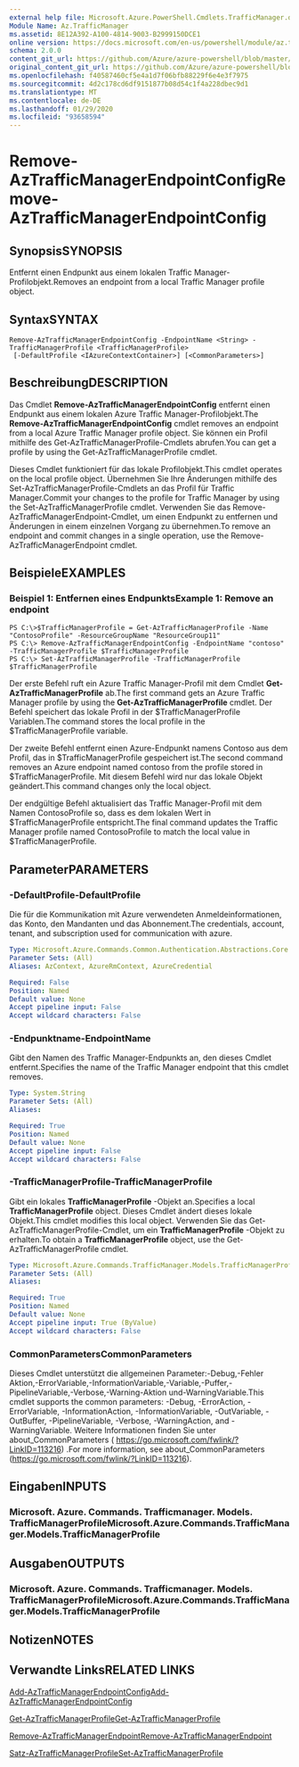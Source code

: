 ```yaml
---
external help file: Microsoft.Azure.PowerShell.Cmdlets.TrafficManager.dll-Help.xml
Module Name: Az.TrafficManager
ms.assetid: 8E12A392-A100-4814-9003-B2999150DCE1
online version: https://docs.microsoft.com/en-us/powershell/module/az.trafficmanager/remove-aztrafficmanagerendpointconfig
schema: 2.0.0
content_git_url: https://github.com/Azure/azure-powershell/blob/master/src/TrafficManager/TrafficManager/help/Remove-AzTrafficManagerEndpointConfig.md
original_content_git_url: https://github.com/Azure/azure-powershell/blob/master/src/TrafficManager/TrafficManager/help/Remove-AzTrafficManagerEndpointConfig.md
ms.openlocfilehash: f40587460cf5e4a1d7f06bfb88229f6e4e3f7975
ms.sourcegitcommit: 4d2c178cd6df9151877b08d54c1f4a228dbec9d1
ms.translationtype: MT
ms.contentlocale: de-DE
ms.lasthandoff: 01/29/2020
ms.locfileid: "93658594"
---
```

# <span data-ttu-id="33d9d-101">Remove-AzTrafficManagerEndpointConfig</span><span class="sxs-lookup"><span data-stu-id="33d9d-101">Remove-AzTrafficManagerEndpointConfig</span></span>

## <span data-ttu-id="33d9d-102">Synopsis</span><span class="sxs-lookup"><span data-stu-id="33d9d-102">SYNOPSIS</span></span>
<span data-ttu-id="33d9d-103">Entfernt einen Endpunkt aus einem lokalen Traffic Manager-Profilobjekt.</span><span class="sxs-lookup"><span data-stu-id="33d9d-103">Removes an endpoint from a local Traffic Manager profile object.</span></span>

## <span data-ttu-id="33d9d-104">Syntax</span><span class="sxs-lookup"><span data-stu-id="33d9d-104">SYNTAX</span></span>

```
Remove-AzTrafficManagerEndpointConfig -EndpointName <String> -TrafficManagerProfile <TrafficManagerProfile>
 [-DefaultProfile <IAzureContextContainer>] [<CommonParameters>]
```

## <span data-ttu-id="33d9d-105">Beschreibung</span><span class="sxs-lookup"><span data-stu-id="33d9d-105">DESCRIPTION</span></span>
<span data-ttu-id="33d9d-106">Das Cmdlet **Remove-AzTrafficManagerEndpointConfig** entfernt einen Endpunkt aus einem lokalen Azure Traffic Manager-Profilobjekt.</span><span class="sxs-lookup"><span data-stu-id="33d9d-106">The **Remove-AzTrafficManagerEndpointConfig** cmdlet removes an endpoint from a local Azure Traffic Manager profile object.</span></span>
<span data-ttu-id="33d9d-107">Sie können ein Profil mithilfe des Get-AzTrafficManagerProfile-Cmdlets abrufen.</span><span class="sxs-lookup"><span data-stu-id="33d9d-107">You can get a profile by using the Get-AzTrafficManagerProfile cmdlet.</span></span>

<span data-ttu-id="33d9d-108">Dieses Cmdlet funktioniert für das lokale Profilobjekt.</span><span class="sxs-lookup"><span data-stu-id="33d9d-108">This cmdlet operates on the local profile object.</span></span>
<span data-ttu-id="33d9d-109">Übernehmen Sie Ihre Änderungen mithilfe des Set-AzTrafficManagerProfile-Cmdlets an das Profil für Traffic Manager.</span><span class="sxs-lookup"><span data-stu-id="33d9d-109">Commit your changes to the profile for Traffic Manager by using the Set-AzTrafficManagerProfile cmdlet.</span></span>
<span data-ttu-id="33d9d-110">Verwenden Sie das Remove-AzTrafficManagerEndpoint-Cmdlet, um einen Endpunkt zu entfernen und Änderungen in einem einzelnen Vorgang zu übernehmen.</span><span class="sxs-lookup"><span data-stu-id="33d9d-110">To remove an endpoint and commit changes in a single operation, use the Remove-AzTrafficManagerEndpoint cmdlet.</span></span>

## <span data-ttu-id="33d9d-111">Beispiele</span><span class="sxs-lookup"><span data-stu-id="33d9d-111">EXAMPLES</span></span>

### <span data-ttu-id="33d9d-112">Beispiel 1: Entfernen eines Endpunkts</span><span class="sxs-lookup"><span data-stu-id="33d9d-112">Example 1: Remove an endpoint</span></span>
```
PS C:\>$TrafficManagerProfile = Get-AzTrafficManagerProfile -Name "ContosoProfile" -ResourceGroupName "ResourceGroup11"
PS C:\> Remove-AzTrafficManagerEndpointConfig -EndpointName "contoso" -TrafficManagerProfile $TrafficManagerProfile 
PS C:\> Set-AzTrafficManagerProfile -TrafficManagerProfile $TrafficManagerProfile
```

<span data-ttu-id="33d9d-113">Der erste Befehl ruft ein Azure Traffic Manager-Profil mit dem Cmdlet **Get-AzTrafficManagerProfile** ab.</span><span class="sxs-lookup"><span data-stu-id="33d9d-113">The first command gets an Azure Traffic Manager profile by using the **Get-AzTrafficManagerProfile** cmdlet.</span></span>
<span data-ttu-id="33d9d-114">Der Befehl speichert das lokale Profil in der $TrafficManagerProfile Variablen.</span><span class="sxs-lookup"><span data-stu-id="33d9d-114">The command stores the local profile in the $TrafficManagerProfile variable.</span></span>

<span data-ttu-id="33d9d-115">Der zweite Befehl entfernt einen Azure-Endpunkt namens Contoso aus dem Profil, das in $TrafficManagerProfile gespeichert ist.</span><span class="sxs-lookup"><span data-stu-id="33d9d-115">The second command removes an Azure endpoint named contoso from the profile stored in $TrafficManagerProfile.</span></span>
<span data-ttu-id="33d9d-116">Mit diesem Befehl wird nur das lokale Objekt geändert.</span><span class="sxs-lookup"><span data-stu-id="33d9d-116">This command changes only the local object.</span></span>

<span data-ttu-id="33d9d-117">Der endgültige Befehl aktualisiert das Traffic Manager-Profil mit dem Namen ContosoProfile so, dass es dem lokalen Wert in $TrafficManagerProfile entspricht.</span><span class="sxs-lookup"><span data-stu-id="33d9d-117">The final command updates the Traffic Manager profile named ContosoProfile to match the local value in $TrafficManagerProfile.</span></span>

## <span data-ttu-id="33d9d-118">Parameter</span><span class="sxs-lookup"><span data-stu-id="33d9d-118">PARAMETERS</span></span>

### <span data-ttu-id="33d9d-119">-DefaultProfile</span><span class="sxs-lookup"><span data-stu-id="33d9d-119">-DefaultProfile</span></span>
<span data-ttu-id="33d9d-120">Die für die Kommunikation mit Azure verwendeten Anmeldeinformationen, das Konto, den Mandanten und das Abonnement.</span><span class="sxs-lookup"><span data-stu-id="33d9d-120">The credentials, account, tenant, and subscription used for communication with azure.</span></span>

```yaml
Type: Microsoft.Azure.Commands.Common.Authentication.Abstractions.Core.IAzureContextContainer
Parameter Sets: (All)
Aliases: AzContext, AzureRmContext, AzureCredential

Required: False
Position: Named
Default value: None
Accept pipeline input: False
Accept wildcard characters: False
```

### <span data-ttu-id="33d9d-121">-Endpunktname</span><span class="sxs-lookup"><span data-stu-id="33d9d-121">-EndpointName</span></span>
<span data-ttu-id="33d9d-122">Gibt den Namen des Traffic Manager-Endpunkts an, den dieses Cmdlet entfernt.</span><span class="sxs-lookup"><span data-stu-id="33d9d-122">Specifies the name of the Traffic Manager endpoint that this cmdlet removes.</span></span>

```yaml
Type: System.String
Parameter Sets: (All)
Aliases:

Required: True
Position: Named
Default value: None
Accept pipeline input: False
Accept wildcard characters: False
```

### <span data-ttu-id="33d9d-123">-TrafficManagerProfile</span><span class="sxs-lookup"><span data-stu-id="33d9d-123">-TrafficManagerProfile</span></span>
<span data-ttu-id="33d9d-124">Gibt ein lokales **TrafficManagerProfile** -Objekt an.</span><span class="sxs-lookup"><span data-stu-id="33d9d-124">Specifies a local **TrafficManagerProfile** object.</span></span>
<span data-ttu-id="33d9d-125">Dieses Cmdlet ändert dieses lokale Objekt.</span><span class="sxs-lookup"><span data-stu-id="33d9d-125">This cmdlet modifies this local object.</span></span>
<span data-ttu-id="33d9d-126">Verwenden Sie das Get-AzTrafficManagerProfile-Cmdlet, um ein **TrafficManagerProfile** -Objekt zu erhalten.</span><span class="sxs-lookup"><span data-stu-id="33d9d-126">To obtain a **TrafficManagerProfile** object, use the Get-AzTrafficManagerProfile cmdlet.</span></span>

```yaml
Type: Microsoft.Azure.Commands.TrafficManager.Models.TrafficManagerProfile
Parameter Sets: (All)
Aliases:

Required: True
Position: Named
Default value: None
Accept pipeline input: True (ByValue)
Accept wildcard characters: False
```

### <span data-ttu-id="33d9d-127">CommonParameters</span><span class="sxs-lookup"><span data-stu-id="33d9d-127">CommonParameters</span></span>
<span data-ttu-id="33d9d-128">Dieses Cmdlet unterstützt die allgemeinen Parameter:-Debug,-Fehler Aktion,-ErrorVariable,-InformationVariable,-Variable,-Puffer,-PipelineVariable,-Verbose,-Warning-Aktion und-WarningVariable.</span><span class="sxs-lookup"><span data-stu-id="33d9d-128">This cmdlet supports the common parameters: -Debug, -ErrorAction, -ErrorVariable, -InformationAction, -InformationVariable, -OutVariable, -OutBuffer, -PipelineVariable, -Verbose, -WarningAction, and -WarningVariable.</span></span> <span data-ttu-id="33d9d-129">Weitere Informationen finden Sie unter about_CommonParameters ( https://go.microsoft.com/fwlink/?LinkID=113216) .</span><span class="sxs-lookup"><span data-stu-id="33d9d-129">For more information, see about_CommonParameters (https://go.microsoft.com/fwlink/?LinkID=113216).</span></span>

## <span data-ttu-id="33d9d-130">Eingaben</span><span class="sxs-lookup"><span data-stu-id="33d9d-130">INPUTS</span></span>

### <span data-ttu-id="33d9d-131">Microsoft. Azure. Commands. Trafficmanager. Models. TrafficManagerProfile</span><span class="sxs-lookup"><span data-stu-id="33d9d-131">Microsoft.Azure.Commands.TrafficManager.Models.TrafficManagerProfile</span></span>

## <span data-ttu-id="33d9d-132">Ausgaben</span><span class="sxs-lookup"><span data-stu-id="33d9d-132">OUTPUTS</span></span>

### <span data-ttu-id="33d9d-133">Microsoft. Azure. Commands. Trafficmanager. Models. TrafficManagerProfile</span><span class="sxs-lookup"><span data-stu-id="33d9d-133">Microsoft.Azure.Commands.TrafficManager.Models.TrafficManagerProfile</span></span>

## <span data-ttu-id="33d9d-134">Notizen</span><span class="sxs-lookup"><span data-stu-id="33d9d-134">NOTES</span></span>

## <span data-ttu-id="33d9d-135">Verwandte Links</span><span class="sxs-lookup"><span data-stu-id="33d9d-135">RELATED LINKS</span></span>

[<span data-ttu-id="33d9d-136">Add-AzTrafficManagerEndpointConfig</span><span class="sxs-lookup"><span data-stu-id="33d9d-136">Add-AzTrafficManagerEndpointConfig</span></span>](./Add-AzTrafficManagerEndpointConfig.md)

[<span data-ttu-id="33d9d-137">Get-AzTrafficManagerProfile</span><span class="sxs-lookup"><span data-stu-id="33d9d-137">Get-AzTrafficManagerProfile</span></span>](./Get-AzTrafficManagerProfile.md)

[<span data-ttu-id="33d9d-138">Remove-AzTrafficManagerEndpoint</span><span class="sxs-lookup"><span data-stu-id="33d9d-138">Remove-AzTrafficManagerEndpoint</span></span>](./Remove-AzTrafficManagerEndpoint.md)

[<span data-ttu-id="33d9d-139">Satz-AzTrafficManagerProfile</span><span class="sxs-lookup"><span data-stu-id="33d9d-139">Set-AzTrafficManagerProfile</span></span>](./Set-AzTrafficManagerProfile.md)


